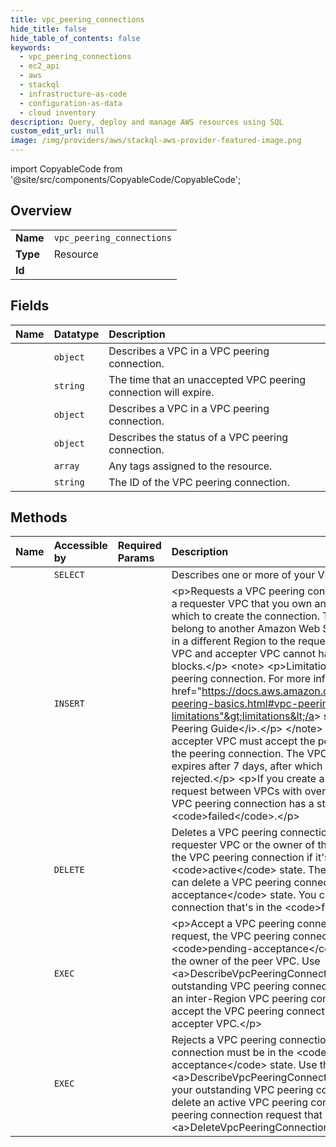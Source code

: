 ```yaml
---
title: vpc_peering_connections
hide_title: false
hide_table_of_contents: false
keywords:
  - vpc_peering_connections
  - ec2_api
  - aws    
  - stackql
  - infrastructure-as-code
  - configuration-as-data
  - cloud inventory
description: Query, deploy and manage AWS resources using SQL
custom_edit_url: null
image: /img/providers/aws/stackql-aws-provider-featured-image.png
---
```


import CopyableCode from '@site/src/components/CopyableCode/CopyableCode';




## Overview
<table><tbody>
<tr><td><b>Name</b></td><td><code>vpc_peering_connections</code></td></tr>
<tr><td><b>Type</b></td><td>Resource</td></tr>
<tr><td><b>Id</b></td><td><CopyableCode code="aws.ec2_api.vpc_peering_connections" /></td></tr>
</tbody></table>

## Fields
| Name | Datatype | Description |
|:-----|:---------|:------------|
| <CopyableCode code="accepterVpcInfo" /> | `object` | Describes a VPC in a VPC peering connection. |
| <CopyableCode code="expirationTime" /> | `string` | The time that an unaccepted VPC peering connection will expire. |
| <CopyableCode code="requesterVpcInfo" /> | `object` | Describes a VPC in a VPC peering connection. |
| <CopyableCode code="status" /> | `object` | Describes the status of a VPC peering connection. |
| <CopyableCode code="tagSet" /> | `array` | Any tags assigned to the resource. |
| <CopyableCode code="vpcPeeringConnectionId" /> | `string` | The ID of the VPC peering connection. |
## Methods
| Name | Accessible by | Required Params | Description |
|:-----|:--------------|:----------------|:------------|
| <CopyableCode code="vpc_peering_connections_Describe" /> | `SELECT` | <CopyableCode code="region" /> | Describes one or more of your VPC peering connections. |
| <CopyableCode code="vpc_peering_connection_Create" /> | `INSERT` | <CopyableCode code="region" /> | &lt;p&gt;Requests a VPC peering connection between two VPCs: a requester VPC that you own and an accepter VPC with which to create the connection. The accepter VPC can belong to another Amazon Web Services account and can be in a different Region to the requester VPC. The requester VPC and accepter VPC cannot have overlapping CIDR blocks.&lt;/p&gt; &lt;note&gt; &lt;p&gt;Limitations and rules apply to a VPC peering connection. For more information, see the &lt;a href="https://docs.aws.amazon.com/vpc/latest/peering/vpc-peering-basics.html#vpc-peering-limitations"&gt;limitations&lt;/a&gt; section in the &lt;i&gt;VPC Peering Guide&lt;/i&gt;.&lt;/p&gt; &lt;/note&gt; &lt;p&gt;The owner of the accepter VPC must accept the peering request to activate the peering connection. The VPC peering connection request expires after 7 days, after which it cannot be accepted or rejected.&lt;/p&gt; &lt;p&gt;If you create a VPC peering connection request between VPCs with overlapping CIDR blocks, the VPC peering connection has a status of &lt;code&gt;failed&lt;/code&gt;.&lt;/p&gt; |
| <CopyableCode code="vpc_peering_connection_Delete" /> | `DELETE` | <CopyableCode code="VpcPeeringConnectionId, region" /> | Deletes a VPC peering connection. Either the owner of the requester VPC or the owner of the accepter VPC can delete the VPC peering connection if it's in the &lt;code&gt;active&lt;/code&gt; state. The owner of the requester VPC can delete a VPC peering connection in the &lt;code&gt;pending-acceptance&lt;/code&gt; state. You cannot delete a VPC peering connection that's in the &lt;code&gt;failed&lt;/code&gt; state. |
| <CopyableCode code="vpc_peering_connection_Accept" /> | `EXEC` | <CopyableCode code="region" /> | &lt;p&gt;Accept a VPC peering connection request. To accept a request, the VPC peering connection must be in the &lt;code&gt;pending-acceptance&lt;/code&gt; state, and you must be the owner of the peer VPC. Use &lt;a&gt;DescribeVpcPeeringConnections&lt;/a&gt; to view your outstanding VPC peering connection requests.&lt;/p&gt; &lt;p&gt;For an inter-Region VPC peering connection request, you must accept the VPC peering connection in the Region of the accepter VPC.&lt;/p&gt; |
| <CopyableCode code="vpc_peering_connection_Reject" /> | `EXEC` | <CopyableCode code="VpcPeeringConnectionId, region" /> | Rejects a VPC peering connection request. The VPC peering connection must be in the &lt;code&gt;pending-acceptance&lt;/code&gt; state. Use the &lt;a&gt;DescribeVpcPeeringConnections&lt;/a&gt; request to view your outstanding VPC peering connection requests. To delete an active VPC peering connection, or to delete a VPC peering connection request that you initiated, use &lt;a&gt;DeleteVpcPeeringConnection&lt;/a&gt;. |
